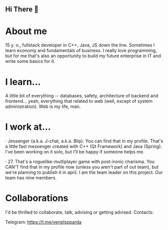 ## Hi There 👋
# About me
15 y. o., fullstack developer in C++, Java, JS down the line. Sometimes I learn economy and fundamentals of business. I really love programming, but for me that's also an opportunity to build my future enterprise in IT and write some basics for it.
# I learn...
A little bit of everything -- databases, safety, architecture of backend and frontend... yeah, everything that related to web (well, except of system administration). Web is my life, man.
# I work at...
· Jessenger (a.k.a. J-chat, a.k.a. Blip). You can find that in my profile. That's a little fast messenger created with C++ (Qt Framework) and Java (Spring). I've been working on it solo, but I'll be happy if someone helps me.

· 27. That's a roguelike-multiplayer game with post-ironic charisma. You CAN'T find that in my profile now (unless you aren't part of out team), but we're planning to publish it in april. I am the team leader on this project. Our team has nine members.
# Collaborations
I'd be thrilled to collaborate, talk, advising or getting advised. Contacts:

Telegram: https://t.me/vergilspparda
